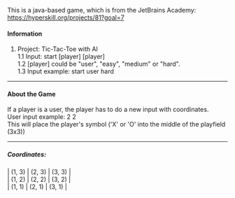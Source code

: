 This is a java-based game, which is from the JetBrains Academy: https://hyperskill.org/projects/81?goal=7

#### Information
1. Project: Tic-Tac-Toe with AI<br>
1.1 Input: start [player] [player]<br>
1.2 [player] could be "user", "easy", "medium" or "hard".<br>
1.3 Input example: start user hard<br>

---
#### About the Game
If a player is a user, the player has to do a new input with coordinates.<br>
User input example: 2 2<br>
This will place the player's symbol ('X' or 'O' into the middle of the playfield (3x3))<br>

---
##### Coordinates:
| (1, 3) | (2, 3) | (3, 3) |<br>
| (1, 2) | (2, 2) | (3, 2) |<br>
| (1, 1) | (2, 1) | (3, 1) |<br>

